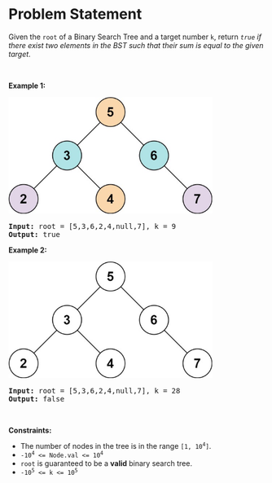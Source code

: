 # Problem Statement

<p>Given the <code>root</code> of a Binary Search Tree and a target number <code>k</code>, return <em><code>true</code> if there exist two elements in the BST such that their sum is equal to the given target</em>.</p>

<p>&nbsp;</p>
<p><strong>Example 1:</strong></p>
<img alt="" src="sum_tree_1.jpg" style="width: 400px; height: 229px;" />
<pre>
<strong>Input:</strong> root = [5,3,6,2,4,null,7], k = 9
<strong>Output:</strong> true
</pre>

<p><strong>Example 2:</strong></p>
<img alt="" src="sum_tree_2.jpg" style="width: 400px; height: 229px;" />
<pre>
<strong>Input:</strong> root = [5,3,6,2,4,null,7], k = 28
<strong>Output:</strong> false
</pre>

<p>&nbsp;</p>
<p><strong>Constraints:</strong></p>

<ul>
	<li>The number of nodes in the tree is in the range <code>[1, 10<sup>4</sup>]</code>.</li>
	<li><code>-10<sup>4</sup>&nbsp;&lt;= Node.val &lt;= 10<sup>4</sup></code></li>
	<li><code>root</code> is guaranteed to be a <strong>valid</strong> binary search tree.</li>
	<li><code>-10<sup>5</sup>&nbsp;&lt;= k &lt;= 10<sup>5</sup></code></li>
</ul>
